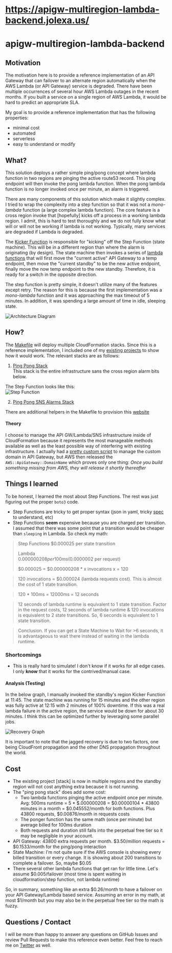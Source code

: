 https://apigw-multiregion-lambda-backend.jolexa.us/
===============
# apigw-multiregion-lambda-backend

## Motivation
The motivation here is to provide a reference implementation of an API Gateway
that can failover to an alternate region automatically when the AWS Lambda (or
API Gateway) service is degraded. There have been multiple occurrences of
several hour AWS Lambda outages in the recent months. If you built a service on
a single region of AWS Lambda, it would be hard to predict an appropriate SLA.

My goal is to provide a reference implementation that has the following
properties:
* minimal cost
* automated
* serverless
* easy to understand or modify

## What?
This solution deploys a rather simple ping/pong concept where lambda function in
two regions are pinging the active route53 record. This ping endpoint will then
invoke the pong lambda function. When the pong lambda function is no longer
invoked once per minute, an alarm is triggered.

There are many components of this solution which make it slightly complex. I
tried to wrap the complexity into a step function so that it was not a
_mono-lambda_ function (a large complex lambda function). The core feature is a
cross region invoke that [hopefully] kicks off a process in a working lambda
region. I admit, this is hard to test thoroughly and we do not fully know what
will or will not be working if lambda is not working. Typically, many services
are degraded if Lambda is degraded.

The [Kicker
Function](https://github.com/jolexa/apigw-multiregion-lambda-backend/blob/master/lambda/swap.py#L48-L116)
is responsible for "kicking" off the Step Function (state machine). This will be
in a different region than where the alarm is originating (by design). The state
machine then invokes a series of [lambda
functions](https://github.com/jolexa/apigw-multiregion-lambda-backend/blob/master/lambda/swap.py#L118-L191)
that will first move the "current active" API Gateway to a temp endpoint, then
move the "current standby" to be the new active endpoint, finally move the now
temp endpoint to the new standby. Therefore, it is ready for a switch in the
opposite direction.

The step function is pretty simple, it doesn't utilize many of the features
except retry. The reason for this is because the first implementation was a
_mono-lambda_ function and it was approaching the max timeout of 5 minutes. In
addition, it was spending a large amount of time in idle, sleeping state.

![Architecture Diagram](https://raw.githubusercontent.com/jolexa/apigw-multiregion-lambda-backend/master/diagram.png)

## How?
The
[Makefile](https://github.com/jolexa/apigw-multiregion-lambda-backend/blob/master/Makefile)
will deploy multiple CloudFormation stacks. Since this is a reference
implementation, I included one of my [existing
projects](https://github.com/jolexa/aws-apigw-acm) to show how it would work.
The relevant stacks are as follows:

1. [Ping Pong
   Stack](https://github.com/jolexa/apigw-multiregion-lambda-backend/blob/master/ping-pong-stack.yml)  
This stack is the entire infrastructure sans the cross region alarm bits below.

The Step Function looks like this:  
![Step Function](https://raw.githubusercontent.com/jolexa/apigw-multiregion-lambda-backend/master/stepfunction.png)

2. [Ping Pong SNS Alarms
   Stack](https://github.com/jolexa/apigw-multiregion-lambda-backend/blob/master/ping-pong-stack-sns-alarms.yml)

There are additional helpers in the Makefile to provision this
[website](https://apigw-multiregion-lambda-backend.jolexa.us/)

#### Theory
I choose to manage the API GW/Lambda/SNS infrastructure inside of CloudFormation
because it represents the most manageable methods available as well as the least
possible way of interfering with existing infrastructure. I actually had a
[pretty custom
script](https://github.com/jolexa/aws-apigw-acm/commit/9a00832a5748a7e2a11b36db3f8569ce166222df)
to manage the custom domain in API Gateway, but AWS then released the
`AWS::ApiGateway::DomainName` which proves only one thing: *Once you build
something missing from AWS, they will release it shortly thereafter*

## Things I learned

To be honest, I learned the most about Step Functions. The rest was just
figuring out the proper `boto3` code.
* Step Functions are tricky to get proper syntax (json in yaml, tricky
  [spec](https://states-language.net/spec.html) to understand, etc)
* Step Functions **seem** expensive because you are charged per transition. I
  assumed that there was some point that a transition would be cheaper than
  `sleeping` in Lambda. So check my math:

> Step Functions
> $0.000025 per state transition
>
>Lambda  
>$0.000000208 per 100ms  
>($0.0000002 per request)
>
>$0.000025 = $0.000000208 * x invocations
x = 120

>120 invocations = $0.000024 (lambda requests cost). This is almost the cost of 1 state transition.

>120 * 100ms = 12000ms = 12 seconds

>12 seconds of lambda runtime is equivalent to 1 state transition. Factor in the request costs, 12 seconds of lambda runtime & 120 invocations is equivalent to 2 state transitions. So, 6 seconds is equivalent to 1 state transition.

>Conclusion. If you can get a State Machine to Wait for >6 seconds, it is advantageous to wait there instead of waiting in the lambda runtime.


### Shortcomings
* This is really hard to simulate! I don't know if it works for all edge cases.
  I only **know** that it works for the contrived/manual case.

#### Analysis (Testing)
In the below graph, I manually invoked the standby's region Kicker Function at
11:45. The state machine was running for 15 minutes and the other region was
fully active at 12:15 with 2 minutes of 100% downtime. If this was a real lambda
failure in the active region, the service would be down for about 30 minutes. I
think this can be optimized further by leveraging some parallel jobs.

![Recovery Graph](https://raw.githubusercontent.com/jolexa/apigw-multiregion-lambda-backend/master/failover-recovery-graph.png)

It is important to note that the jagged recovery is due to two factors, one
being CloudFront propagation and the other DNS propagation throughout the world.

## Cost
* The existing project [stack] is now in multiple regions and the standby region
  will not cost anything extra because it is not running.
* The "ping pong stack" does add some cost:
  * Two lambda functions pinging the active endpoint once per minute. Avg: 500ms
    runtime = 5 * $.000000208 = $0.00000104 * 43800 minutes in a month =
    $0.045552/month for both functions. Plus 43800 requests, $0.00876/month in
    requests costs
  * The ponger function has the same math (once per minute) but average billed
    for 100ms duration
  * Both requests and duration still falls into the perpetual free tier so it
    may be negligible in your account.
* API Gateway: 43800 extra requests per month. $3.50/million requests =
  $0.1533/month for the ping/pong interaction
* State Machine: I'm not quite sure if the AWS console is showing every billed
  transition or every change. It is showing about 200 transitions to complete a
  failover. So, maybe $0.05
* There several other lambda functions that get ran for little time. Let's
  assume $0.005/failover (most time is spent waiting in cloudformation/step
  function, not lambda runtime)
  
So, in summary, something like an extra $0.26/month to have a failover on your API
Gateway/Lambda based service. Assuming an error in my math, at most $1/month but
you may also be in the perpetual free tier so the math is fuzzy.

## Questions / Contact
I will be more than happy to answer any questions on GitHub Issues and review
Pull Requests to make this reference even better. Feel free to reach me on
[Twitter](https://twitter.com/jolexa) as well.
